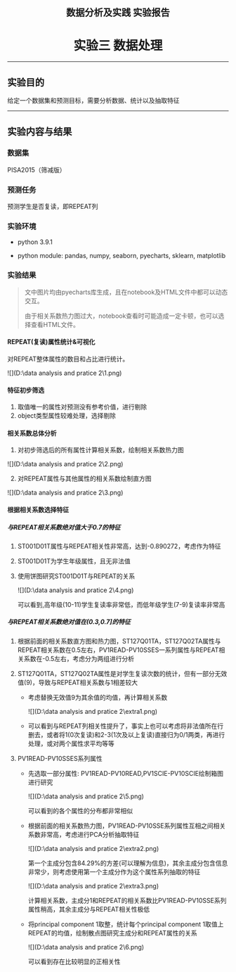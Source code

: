 <h2 align = "center">数据分析及实践 实验报告</h2>
<h1 align = "center">实验三 数据处理</h1>

---

## 实验目的

给定一个数据集和预测目标，需要分析数据、统计以及抽取特征

---

## 实验内容与结果

### 数据集

PISA2015（筛减版）

### 预测任务

预测学生是否复读，即REPEAT列

### 实验环境

- python 3.9.1

- python module: pandas, numpy, seaborn, pyecharts, sklearn, matplotlib

### 实验结果

>文中图片均由pyecharts库生成，且在notebook及HTML文件中都可以动态交互。
>
>由于相关系数热力图过大，notebook查看时可能造成一定卡顿，也可以选择查看HTML文件。

#### REPEAT(复读)属性统计&可视化

对REPEAT整体属性的数目和占比进行统计。

![](D:\data analysis and pratice 2\1.png)

#### 特征初步筛选

1. 取值唯一的属性对预测没有参考价值，进行剔除
2. object类型属性较难处理，选择剔除

#### 相关系数总体分析

1. 对初步筛选后的所有属性计算相关系数，绘制相关系数热力图

![](D:\data analysis and pratice 2\2.png)

2. 对REPEAT属性与其他属性的相关系数绘制直方图

![](D:\data analysis and pratice 2\3.png)

#### 根据相关系数选择特征

##### 与REPEAT相关系数绝对值大于0.7的特征

1. ST001D01T属性与REPEAT相关性非常高，达到-0.890272，考虑作为特征

2. ST001D01T为学生年级属性，且无非法值

3. 使用饼图研究ST001D01T与REPEAT的关系

   ![](D:\data analysis and pratice 2\4.png)
   
   可以看到,高年级(10-11)学生复读率非常低，而低年级学生(7-9)复读率非常高
   

##### 与REPEAT相关系数绝对值在(0.3,0.7]的特征

1. 根据前面的相关系数直方图和热力图，ST127Q01TA，ST127Q02TA属性与REPEAT相关系数在0.5左右，PV1READ-PV10SSES一系列属性与REPEAT相关系数在-0.5左右，考虑分为两组进行分析

2. ST127Q01TA，ST127Q02TA属性是对学生复读次数的统计，但有一部分无效值(9)，导致与REPEAT相关系数与1相差较大

   - 考虑替换无效值9为其余值的均值，再计算相关系数

     ![](D:\data analysis and pratice 2\extra1.png)

   - 可以看到与REPEAT列相关性提升了，事实上也可以考虑将非法值所在行删去，或者将1(0次复读)和2-3(1次及以上复读)直接归为0/1两类，再进行处理，或对两个属性求平均等等

3. PV1READ-PV10SSES系列属性

   - 先选取一部分属性: PV1READ-PV10READ,PV1SCIE-PV10SCIE绘制箱图进行研究

     ![](D:\data analysis and pratice 2\5.png)

     可以看到的各个属性的分布都非常相似

   - 根据前面的相关系数热力图，PV1READ-PV10SSE系列属性互相之间相关系数非常高，考虑进行PCA分析抽取特征

     ![](D:\data analysis and pratice 2\extra2.png)

     第一个主成分包含84.29%的方差(可以理解为信息)，其余主成分包含信息非常少，则考虑使用第一个主成分作为这个属性系列抽取的特征

     ![](D:\data analysis and pratice 2\extra3.png)

     计算相关系数，主成分1和REPEAT的相关系数比PV1READ-PV10SSE系列属性稍高，其余主成分与REPEAT相关性极低

   - 将principal component 1取整，统计每个principal component 1取值上REPEAT的均值，绘制散点图研究主成分和REPEAT属性的关系

     ![](D:\data analysis and pratice 2\6.png)
     
     可以看到存在比较明显的正相关性

